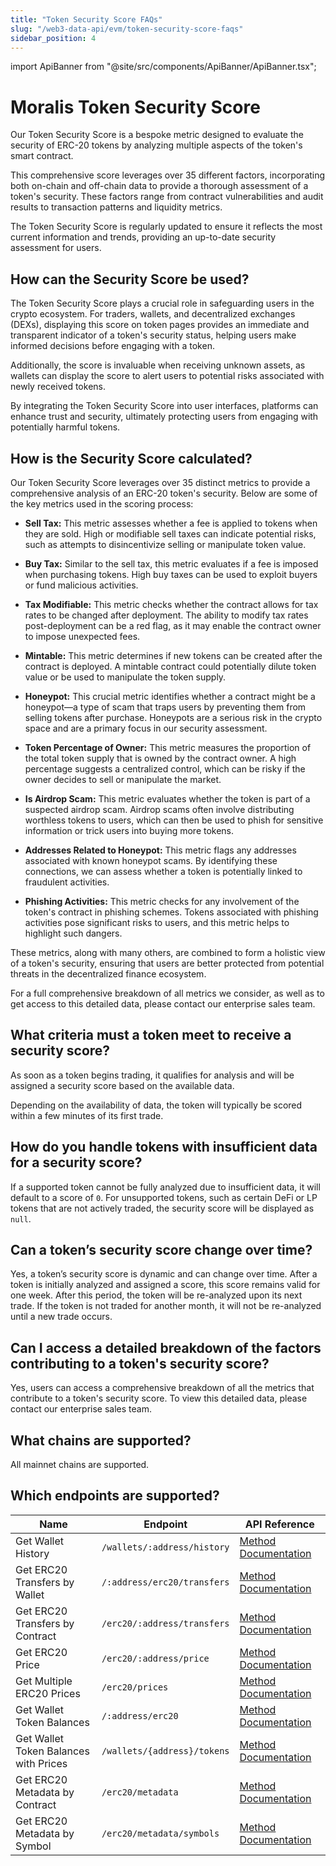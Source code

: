 ```yaml
---
title: "Token Security Score FAQs"
slug: "/web3-data-api/evm/token-security-score-faqs"
sidebar_position: 4
---
```


import ApiBanner from "@site/src/components/ApiBanner/ApiBanner.tsx";

# Moralis Token Security Score

Our Token Security Score is a bespoke metric designed to evaluate the security of ERC-20 tokens by analyzing multiple aspects of the token's smart contract.

This comprehensive score leverages over 35 different factors, incorporating both on-chain and off-chain data to provide a thorough assessment of a token's security. These factors range from contract vulnerabilities and audit results to transaction patterns and liquidity metrics.

The Token Security Score is regularly updated to ensure it reflects the most current information and trends, providing an up-to-date security assessment for users.

## How can the Security Score be used?

The Token Security Score plays a crucial role in safeguarding users in the crypto ecosystem. For traders, wallets, and decentralized exchanges (DEXs), displaying this score on token pages provides an immediate and transparent indicator of a token's security status, helping users make informed decisions before engaging with a token.

Additionally, the score is invaluable when receiving unknown assets, as wallets can display the score to alert users to potential risks associated with newly received tokens.

By integrating the Token Security Score into user interfaces, platforms can enhance trust and security, ultimately protecting users from engaging with potentially harmful tokens.

## How is the Security Score calculated?

Our Token Security Score leverages over 35 distinct metrics to provide a comprehensive analysis of an ERC-20 token's security. Below are some of the key metrics used in the scoring process:

- **Sell Tax:** This metric assesses whether a fee is applied to tokens when they are sold. High or modifiable sell taxes can indicate potential risks, such as attempts to disincentivize selling or manipulate token value.

- **Buy Tax:** Similar to the sell tax, this metric evaluates if a fee is imposed when purchasing tokens. High buy taxes can be used to exploit buyers or fund malicious activities.

- **Tax Modifiable:** This metric checks whether the contract allows for tax rates to be changed after deployment. The ability to modify tax rates post-deployment can be a red flag, as it may enable the contract owner to impose unexpected fees.

- **Mintable:** This metric determines if new tokens can be created after the contract is deployed. A mintable contract could potentially dilute token value or be used to manipulate the token supply.

- **Honeypot:** This crucial metric identifies whether a contract might be a honeypot—a type of scam that traps users by preventing them from selling tokens after purchase. Honeypots are a serious risk in the crypto space and are a primary focus in our security assessment.

- **Token Percentage of Owner:** This metric measures the proportion of the total token supply that is owned by the contract owner. A high percentage suggests a centralized control, which can be risky if the owner decides to sell or manipulate the market.

- **Is Airdrop Scam:** This metric evaluates whether the token is part of a suspected airdrop scam. Airdrop scams often involve distributing worthless tokens to users, which can then be used to phish for sensitive information or trick users into buying more tokens.

- **Addresses Related to Honeypot:** This metric flags any addresses associated with known honeypot scams. By identifying these connections, we can assess whether a token is potentially linked to fraudulent activities.

- **Phishing Activities:** This metric checks for any involvement of the token's contract in phishing schemes. Tokens associated with phishing activities pose significant risks to users, and this metric helps to highlight such dangers.

These metrics, along with many others, are combined to form a holistic view of a token's security, ensuring that users are better protected from potential threats in the decentralized finance ecosystem.

For a full comprehensive breakdown of all metrics we consider, as well as to get access to this detailed data, please contact our enterprise sales team.

## What criteria must a token meet to receive a security score?

As soon as a token begins trading, it qualifies for analysis and will be assigned a security score based on the available data.

Depending on the availability of data, the token will typically be scored within a few minutes of its first trade.

## How do you handle tokens with insufficient data for a security score?

If a supported token cannot be fully analyzed due to insufficient data, it will default to a score of `0`. For unsupported tokens, such as certain DeFi or LP tokens that are not actively traded, the security score will be displayed as `null`.

## Can a token’s security score change over time?

Yes, a token’s security score is dynamic and can change over time. After a token is initially analyzed and assigned a score, this score remains valid for one week. After this period, the token will be re-analyzed upon its next trade. If the token is not traded for another month, it will not be re-analyzed until a new trade occurs.

## Can I access a detailed breakdown of the factors contributing to a token's security score?

Yes, users can access a comprehensive breakdown of all the metrics that contribute to a token's security score. To view this detailed data, please contact our enterprise sales team.

## What chains are supported?

All mainnet chains are supported.

## Which endpoints are supported?

| Name                                  | Endpoint                    | API Reference                                                                        |
| ------------------------------------- | --------------------------- | ------------------------------------------------------------------------------------ |
| Get Wallet History                    | `/wallets/:address/history` | [Method Documentation](/web3-data-api/evm/reference/wallet-api/get-wallet-history)   |
| Get ERC20 Transfers by Wallet         | `/:address/erc20/transfers` | [Method Documentation](/web3-data-api/evm/reference/get-wallet-token-transfers)      |
| Get ERC20 Transfers by Contract       | `/erc20/:address/transfers` | [Method Documentation](/web3-data-api/evm/reference/get-token-transfers)             |
| Get ERC20 Price                       | `/erc20/:address/price`     | [Method Documentation](/web3-data-api/evm/reference/get-token-price)                 |
| Get Multiple ERC20 Prices             | `/erc20/prices`             | [Method Documentation](/web3-data-api/evm/reference/get-multiple-token-prices)       |
| Get Wallet Token Balances             | `/:address/erc20`           | [Method Documentation](/web3-data-api/evm/reference/get-wallet-token-balances)       |
| Get Wallet Token Balances with Prices | `/wallets/{address}/tokens` | [Method Documentation](/web3-data-api/evm/reference/get-wallet-token-balances-price) |
| Get ERC20 Metadata by Contract        | `/erc20/metadata`           | [Method Documentation](/web3-data-api/evm/reference/get-token-metadata)              |
| Get ERC20 Metadata by Symbol          | `/erc20/metadata/symbols`   | [Method Documentation](/web3-data-api/evm/reference/get-token-metadata-by-symbol)    |
